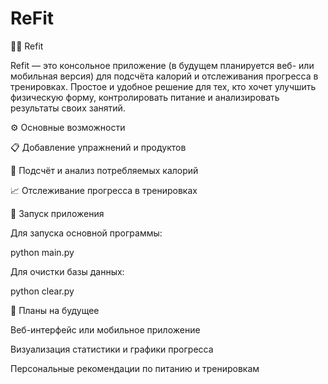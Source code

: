# ReFit
🏋️‍♂️ Refit

Refit — это консольное приложение (в будущем планируется веб- или мобильная версия) для подсчёта калорий и отслеживания прогресса в тренировках.
Простое и удобное решение для тех, кто хочет улучшить физическую форму, контролировать питание и анализировать результаты своих занятий.

⚙️ Основные возможности

📋 Добавление упражнений и продуктов

🔢 Подсчёт и анализ потребляемых калорий

📈 Отслеживание прогресса в тренировках

🚀 Запуск приложения

Для запуска основной программы:

python main.py


Для очистки базы данных:

python clear.py

🔮 Планы на будущее

Веб-интерфейс или мобильное приложение

Визуализация статистики и графики прогресса

Персональные рекомендации по питанию и тренировкам